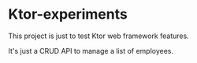 # Ktor-experiments 

This project is just to test Ktor web framework features. 

It's just a CRUD API to manage a list of employees. 